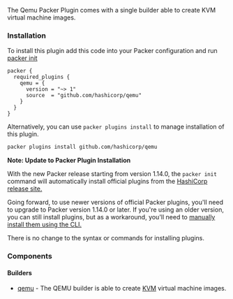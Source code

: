 
The Qemu Packer Plugin comes with a single builder able to create KVM virtual machine images.


### Installation

To install this plugin add this code into your Packer configuration and run [packer init](/packer/docs/commands/init)

```hcl
packer {
  required_plugins {
    qemu = {
      version = "~> 1"
      source  = "github.com/hashicorp/qemu"
    }
  }
}
```
Alternatively, you can use `packer plugins install` to manage installation of this plugin.

```sh
packer plugins install github.com/hashicorp/qemu
```

**Note: Update to Packer Plugin Installation**

With the new Packer release starting from version 1.14.0, the `packer init` command will automatically install official plugins from the [HashiCorp release site.](https://releases.hashicorp.com/)

Going forward, to use newer versions of official Packer plugins, you'll need to upgrade to Packer version 1.14.0 or later. If you're using an older version, you can still install plugins, but as a workaround, you'll need to [manually install them using the CLI.](https://developer.hashicorp.com/packer/docs/plugins/install#manually-install-plugins-using-the-cli)

There is no change to the syntax or commands for installing plugins.

### Components

#### Builders

- [qemu](/packer/integrations/hashicorp/qemu/latest/components/builder/qemu) - The QEMU builder is able to create [KVM](http://www.linux-kvm.org) virtual machine images.

